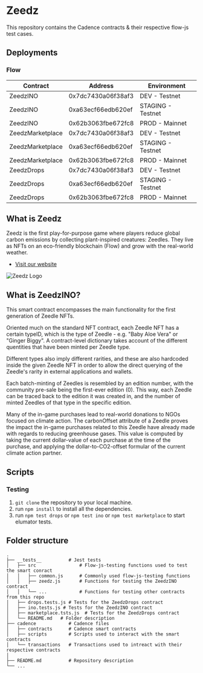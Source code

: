 # Zeedz

This repository contains the Cadence contracts & their respective flow-js test cases.

## Deployments

### Flow

| Contract         | Address            | Environment       |
| ---------------- | ------------------ | ----------------- |
| ZeedzINO         | 0x7dc7430a06f38af3 | DEV - Testnet     |
| ZeedzINO         | 0xa63ecf66edb620ef | STAGING - Testnet |
| ZeedzINO         | 0x62b3063fbe672fc8 | PROD - Mainnet    |
| ZeedzMarketplace | 0x7dc7430a06f38af3 | DEV - Testnet     |
| ZeedzMarketplace | 0xa63ecf66edb620ef | STAGING - Testnet |
| ZeedzMarketplace | 0x62b3063fbe672fc8 | PROD - Mainnet    |
| ZeedzDrops       | 0x7dc7430a06f38af3 | DEV - Testnet     |
| ZeedzDrops       | 0xa63ecf66edb620ef | STAGING - Testnet |
| ZeedzDrops       | 0x62b3063fbe672fc8 | PROD - Mainnet    |

## What is Zeedz

Zeedz is the first play-for-purpose game where players reduce global carbon emissions by collecting plant-inspired creatures: Zeedles. They live as NFTs on an eco-friendly blockchain (Flow) and grow with the real-world weather.

- [Visit our website](https://www.zeedz.io)

![Zeedz Logo](https://d165cxmu8yeguz.cloudfront.net/assets/logo_temp.png)

## What is ZeedzINO?

This smart contract encompasses the main functionality for the first generation
of Zeedle NFTs.

Oriented much on the standard NFT contract, each Zeedle NFT has a certain typeID,
which is the type of Zeedle - e.g. "Baby Aloe Vera" or "Ginger Biggy". A contract-level
dictionary takes account of the different quentities that have been minted per Zeedle type.

Different types also imply different rarities, and these are also hardcoded inside
the given Zeedle NFT in order to allow the direct querying of the Zeedle's rarity
in external applications and wallets.

Each batch-minting of Zeedles is resembled by an edition number, with the community pre-sale being the first-ever edition (0). This way, each Zeedle can be traced back to the edition it was created in, and the number of minted Zeedles of that type in the specific edition.

Many of the in-game purchases lead to real-world donations to NGOs focused on climate action. The carbonOffset attribute of a Zeedle proves the impact the in-game purchases related to this Zeedle have already made with regards to reducing greenhouse gases. This value is computed by taking the current dollar-value of each purchase at the time of the purchase, and applying the dollar-to-CO2-offset formular of the current climate action partner.

## Scripts

### Testing

1. `git clone` the repository to your local machine.
2. run `npm install` to install all the dependencies.
3. run `npm test drops` or `npm test ino` or `npm test marketplace` to start elumator tests.

## Folder structure

    .
    ├── __tests__          # Jest tests
    │   ├── src                # Flow-js-testing functions used to test the smart conract
    │   │   ├── common.js      # Commonly used flow-js-testing functions
    │   │   ├── zeedz.js       # Functions for testing the ZeedzINO contract
    │   │   └── ...            # Functions for testing other contracts from this repo
    │   ├── drops.tests.js # Tests for the ZeedzDrops contract
    │   ├── ino.tests.js # Tests for the ZeedzINO contract
    │   ├── marketplace.tsts.js  # Tests for the ZeedzDrops contract
    │   └── README.md   # Folder description
    ├── cadence            # Cadence files
    │   ├── contracts      # Cadence smart contracts
    │   ├── scripts        # Scripts used to interact with the smart contracts
    │   └── transactions   # Transactions used to intreact with their respective contracts
    │
    ├── README.md          # Repository description
    └── ...
